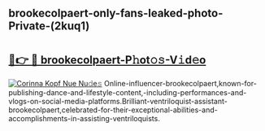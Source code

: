 ## brookecolpaert-only-fans​-leaked-photo​-Private-(2kuq1)


# <h2><a href="https://mediaupload.pro?title=brookecolpaert&ref=git">🔗👉 🔴 brookecolpaert-P𝚑ot𝚘𝚜-V𝚒d𝚎o</a></h2>

[![Corinna Kopf Nue Nu𝚍e𝚜](https://i.imgur.com/0qMVB7G.gif)](https://mediaupload.pro?title=brookecolpaert&ref=git)
Online-influencer-brookecolpaert,known-for-publishing-dance-and-lifestyle-content,-including-performances-and-vlogs-on-social-media-platforms.Brilliant-ventriloquist-assistant-brookecolpaert,celebrated-for-their-exceptional-abilities-and-accomplishments-in-assisting-ventriloquists.  